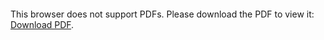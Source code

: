 <object data="./Metric_Spaces.pdf" type="application/pdf" width="700px" height="700px">
    <embed src="./Metric_Spaces.pdf">
        <p>This browser does not support PDFs. Please download the PDF to view it: <a href="./Metric_Spaces.pdf">Download PDF</a>.</p>
    </embed>
</object>